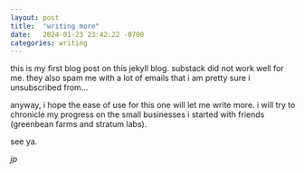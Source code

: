 ```yaml
---
layout: post
title:  "writing more"
date:   2024-01-23 23:42:22 -0700
categories: writing
---
```


this is my first blog post on this jekyll blog. substack did not work well for me. they also spam me with a lot of emails that i am pretty sure i unsubscribed from...

anyway, i hope the ease of use for this one will let me write more. i will try to chronicle my progress on the small businesses i started with friends (greenbean farms and stratum labs). 

see ya.

*jp*